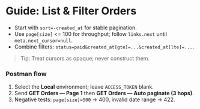 # Guide: List & Filter Orders

- Start with `sort=-created_at` for stable pagination.
- Use `page[size]` <= 100 for throughput; follow `links.next` until `meta.next_cursor=null`.
- Combine filters: `status=paid&created_at[gte]=...&created_at[lte]=...`.

> Tip: Treat cursors as opaque; never construct them.

### Postman flow
1. Select the **Local** environment; leave `ACCESS_TOKEN` blank.
2. Send **GET Orders — Page 1** then **GET Orders — Auto paginate (3 hops)**.
3. Negative tests: `page[size]=500` → 400, invalid date range → 422.
